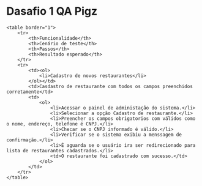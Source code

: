 <body>
    <h1>
        Dasafio 1 QA Pigz
    </h1>

    <table border="1">
        <tr>
            <th>Funcionalidade</th>
            <th>Cenário de teste</th>
            <th>Passos</th> 
            <th>Resultado esperado</th>
        </tr>
        <tr>
            <td><ol>
                <li>Cadastro de novos restaurantes</li>
            </ol></td>
            <td>Casdastro de restaurante com todos os campos preenchidos corretamente</td>
            <td>
                <ol>
                    <li>Acessar o painel de administação do sistema.</li>
                    <li>Selecionar a opção Cadastro de restaurante.</li>
                    <li>Preencher os campos obrigatorios com válidos como o nome, endereço, telefone é CNPJ.</li>
                    <li>Checar se o CNPJ informado é válido.</li>
                    <li>Verificar se o sistema exibiu a menssagem de confirmação.</li>
                    <li>É aguarda se o usuário ira ser redirecionado para lista de restaurantes cadastrados.</li>
                    <td>O restaurante foi cadastrado com sucesso.</td>
                </ol>
            </td>
        </tr>
    </table>
    
</body>
